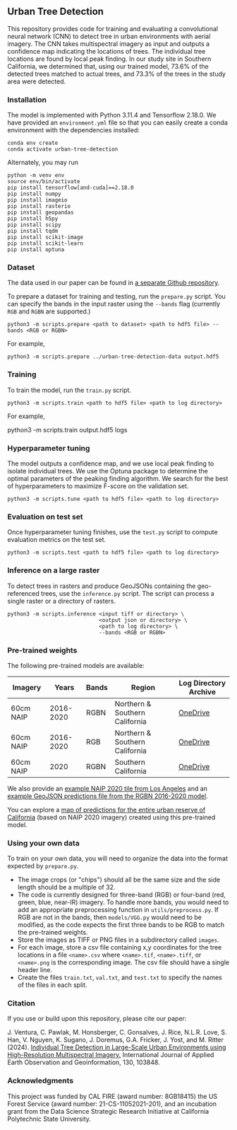 ## Urban Tree Detection ##

This repository provides code for training and evaluating a convolutional neural network (CNN) to detect tree in urban environments with aerial imagery.   The CNN takes multispectral imagery as input and outputs a confidence map indicating the locations of trees. The individual tree locations are found by local peak finding. In our study site in Southern California, we determined that, using our trained model, 73.6% of the detected trees matched to actual trees, and 73.3% of the trees in the study area were detected.

### Installation ###

The model is implemented with Python 3.11.4 and Tensorflow 2.18.0.  We have provided an `environment.yml` file so that you can easily create a conda environment with the dependencies installed:

    conda env create 
    conda activate urban-tree-detection

Alternately, you may run

    python -m venv env
    source env/bin/activate
    pip install tensorflow[and-cuda]==2.18.0
    pip install numpy
    pip install imageio
    pip install rasterio
    pip install geopandas
    pip install h5py
    pip install scipy
    pip install tqdm
    pip install scikit-image
    pip install scikit-learn
    pip install optuna

### Dataset ###

The data used in our paper can be found in [a separate Github repository](https://github.com/jonathanventura/urban-tree-detection-data/).

To prepare a dataset for training and testing, run the `prepare.py` script.  You can specify the bands in the input raster using the `--bands` flag (currently `RGB` and `RGBN` are supported.)

    python3 -m scripts.prepare <path to dataset> <path to hdf5 file> --bands <RGB or RGBN>

For example,

    python3 -m scripts.prepare ../urban-tree-detection-data output.hdf5

### Training ###

To train the model, run the `train.py` script.

    python3 -m scripts.train <path to hdf5 file> <path to log directory>

For example,

   python3 -m scripts.train output.hdf5 logs 

### Hyperparameter tuning ###

The model outputs a confidence map, and we use local peak finding to isolate individual trees.  We use the Optuna package to determine the optimal parameters of the peaking finding algorithm.  We search for the best of hyperparameters to maximize F-score on the validation set.

    python3 -m scripts.tune <path to hdf5 file> <path to log directory>

### Evaluation on test set ###

Once hyperparameter tuning finishes, use the `test.py` script to compute evaluation metrics on the test set.

    python3 -m scripts.test <path to hdf5 file> <path to log directory> 

### Inference on a large raster ###

To detect trees in rasters and produce GeoJSONs containing the geo-referenced trees, use the `inference.py` script.  The script can process a single raster or a directory of rasters.

    python3 -m scripts.inference <input tiff or directory> \
                                 <output json or directory> \
                                 <path to log directory> \
                                 --bands <RGB or RGBN>

### Pre-trained weights ###

The following pre-trained models are available:

| Imagery   | Years     | Bands    | Region                         | Log Directory Archive     |
|-----------|-----------|----------|--------------------------------|---------------------------|
| 60cm NAIP | 2016-2020 | RGBN     | Northern & Southern California | [OneDrive](https://cpslo-my.sharepoint.com/:u:/g/personal/jventu09_calpoly_edu/ES31TXWdeGRFj_hn3O4qZpoBfhye_ssuULyaC2WB7yaJTw?e=cYkjMf) |
| 60cm NAIP | 2016-2020 | RGB      | Northern & Southern California | [OneDrive](https://cpslo-my.sharepoint.com/:u:/g/personal/jventu09_calpoly_edu/Eay6v76obwpIqJmeK23_4zUBNb5EwM6R36wcSqh_BWKj_g?e=JrOwkO)
| 60cm NAIP | 2020      | RGBN     | Southern California            | [OneDrive](https://cpslo-my.sharepoint.com/:u:/g/personal/jventu09_calpoly_edu/EQMSOBZjuDFCjj_PNgSDXZ0BMQUcGQKUO_SlJ5SGH2Bl9Q?e=9RhhpN)

We also provide an [example NAIP 2020 tile from Los Angeles](https://cpslo-my.sharepoint.com/:i:/g/personal/jventu09_calpoly_edu/EU1xfporUiBDvT2ZOpW0raEBOqJcJQpqcOv1lKNMCgbCdQ?e=zsgxXs) and an [example GeoJSON predictions file from the RGBN 2016-2020 model](https://cpslo-my.sharepoint.com/:u:/g/personal/jventu09_calpoly_edu/EUHYGnWdqL5FvYc1wm9hSl8BBdL2JEgMSlqS1FiTdB0EWA?e=uZMIBc).  

You can explore a [map of predictions for the entire urban reserve of California](https://jventu09.users.earthengine.app/view/urban-tree-detector) (based on NAIP 2020 imagery) created using this pre-trained model.

### Using your own data ###

To train on your own data, you will need to organize the data into the format expected by `prepare.py`.

* The image crops (or "chips") should all be the same size and the side length should be a multiple of 32.
* The code is currently designed for three-band (RGB) or four-band (red, green, blue, near-IR) imagery.  To handle more bands, you would need to add an appropriate preprocessing function in `utils/preprocess.py`.  If RGB are not in the bands, then `models/VGG.py` would need to be modified, as the code expects the first three bands to be RGB to match the pre-trained weights.
* Store the images as TIFF or PNG files in a subdirectory called `images`.
* For each image, store a csv file containing x,y coordinates for the tree locations in a file `<name>.csv` where `<name>.tif`, `<name>.tiff`, or `<name>.png` is the corresponding image. The csv file should have a single header line.
* Create the files `train.txt`, `val.txt`, and `test.txt` to specify the names of the files in each split.

### Citation ###

If you use or build upon this repository, please cite our paper:

J. Ventura, C. Pawlak, M. Honsberger, C. Gonsalves, J. Rice, N.L.R. Love, S. Han, V. Nguyen, K. Sugano, J. Doremus, G.A. Fricker, J. Yost, and M. Ritter (2024). [Individual Tree Detection in Large-Scale Urban Environments using High-Resolution Multispectral Imagery.](https://www.sciencedirect.com/science/article/pii/S1569843224002024)  International Journal of Applied Earth Observation and Geoinformation, 130, 103848.

### Acknowledgments ###

This project was funded by CAL FIRE (award number: 8GB18415) the US Forest Service (award number: 21-CS-11052021-201), and an incubation grant from the Data Science Strategic Research Initiative at California Polytechnic State University.
